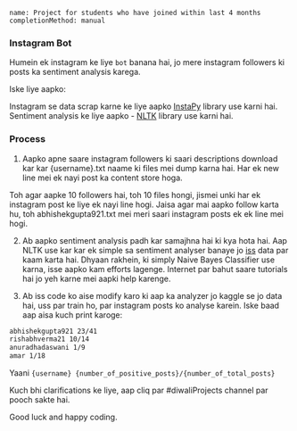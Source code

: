 ```ngMeta
name: Project for students who have joined within last 4 months
completionMethod: manual
```

### Instagram Bot

Humein ek instagram ke liye `bot` banana hai, jo mere instagram followers ki posts ka sentiment analysis karega.

Iske liye aapko:

Instagram se data scrap karne ke liye aapko [InstaPy](https://github.com/timgrossmann/InstaPy) library use karni hai.
Sentiment analysis ke liye aapko - [NLTK](http://www.nltk.org/howto/sentiment.html) library use karni hai.

### Process
1. Aapko apne saare instagram followers ki saari descriptions download kar kar {username}.txt naame ki files mei dump karna hai. Har ek new line mei ek nayi post ka content store hoga.
   
Toh agar aapke 10 followers hai, toh 10 files hongi, jismei unki har ek instagram post ke liye ek nayi line hogi.
Jaisa agar mai aapko follow karta hu, toh abhishekgupta921.txt mei meri saari instagram posts ek ek line mei hogi.

2. Ab aapko sentiment analysis padh kar samajhna hai ki kya hota hai. Aap NLTK use kar kar ek simple sa sentiment analyser banaye jo [iss](https://www.kaggle.com/c/si650winter11) data par kaam karta hai. Dhyaan rakhein, ki simply Naive Bayes Classifier use karna, isse aapko kam efforts lagenge. Internet par bahut saare tutorials hai jo yeh karne mei aapki help karenge.

3. Ab iss code ko aise modify karo ki aap ka analyzer jo kaggle se jo data hai, uss par train ho, par instagram posts ko analyse karein. Iske baad aap aisa kuch print karoge:

```markdown
abhishekgupta921 23/41
rishabhverma21 10/14
anuradhadaswani 1/9
amar 1/18
```

Yaani
`{username} {number_of_positive_posts}/{number_of_total_posts}`

Kuch bhi clarifications ke liye, aap cliq par #diwaliProjects channel par pooch sakte hai.

Good luck and happy coding.
